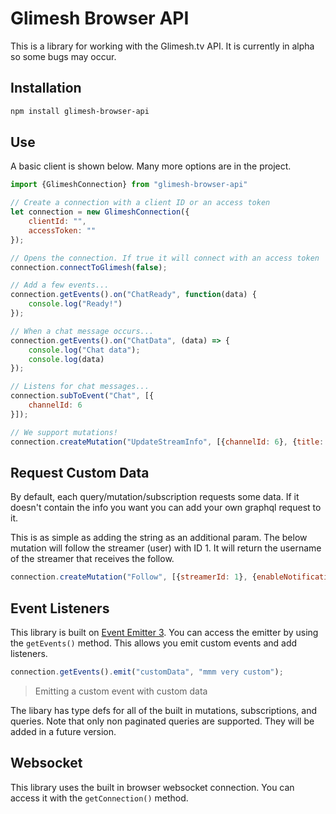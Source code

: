 # Glimesh Browser API

This is a library for working with the Glimesh.tv API. It is currently in alpha so some bugs may occur.


## Installation

```bash
npm install glimesh-browser-api
```

## Use

A basic client is shown below. Many more options are in the project.

```js
import {GlimeshConnection} from "glimesh-browser-api"

// Create a connection with a client ID or an access token
let connection = new GlimeshConnection({
    clientId: "",
    accessToken: ""
});

// Opens the connection. If true it will connect with an access token
connection.connectToGlimesh(false);

// Add a few events...
connection.getEvents().on("ChatReady", function(data) {
    console.log("Ready!")
});

// When a chat message occurs...
connection.getEvents().on("ChatData", (data) => {
    console.log("Chat data");
    console.log(data)
});

// Listens for chat messages...
connection.subToEvent("Chat", [{
    channelId: 6
}]);

// We support mutations!
connection.createMutation("UpdateStreamInfo", [{channelId: 6}, {title: "Wow, updating title via api!"}]);
```

## Request Custom Data

By default, each query/mutation/subscription requests some data. If it doesn't contain the info you want you can add your own graphql request to it.

This is as simple as adding the string as an additional param. The below mutation will follow the streamer (user) with ID 1. It will return the username of the streamer that receives the follow.

```js
connection.createMutation("Follow", [{streamerId: 1}, {enableNotifications: false}], "streamer {user}");
```

## Event Listeners

This library is built on [Event Emitter 3](https://www.npmjs.com/package/eventemitter3). You can access the emitter by using the `getEvents()` method. This allows you emit custom events and add listeners.

```js
connection.getEvents().emit("customData", "mmm very custom");
```
> Emitting a custom event with custom data


The libary has type defs for all of the built in mutations, subscriptions, and queries. Note that only non paginated queries are supported. They will be added in a future version.

## Websocket

This library uses the built in browser websocket connection. You can access it with the `getConnection()` method.